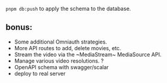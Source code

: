 `pnpm db:push` to apply the schema to the database.

## bonus:

- Some additional Omniauth strategies.
- More API routes to add, delete movies, etc.
- Stream the video via the ~MediaStream~ MediaSource API.
- Manage various video resolutions. ?
- OpenAPI schema with swagger/scalar
- deploy to real server
